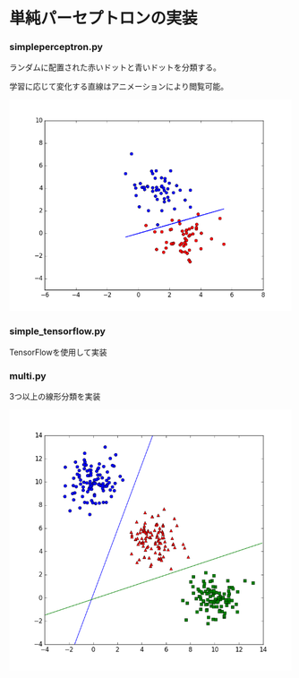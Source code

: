# 単純パーセプトロンの実装

### simpleperceptron.py

ランダムに配置された赤いドットと青いドットを分類する。

学習に応じて変化する直線はアニメーションにより閲覧可能。

![animation.gif](https://github.com/KentaKawamata/simpleperceptron/blob/master/simple.gif)

### simple_tensorflow.py

TensorFlowを使用して実装

### multi.py

3つ以上の線形分類を実装

![multi.png](https://github.com/KentaKawamata/simpleperceptron/blob/master/Multi.png)
